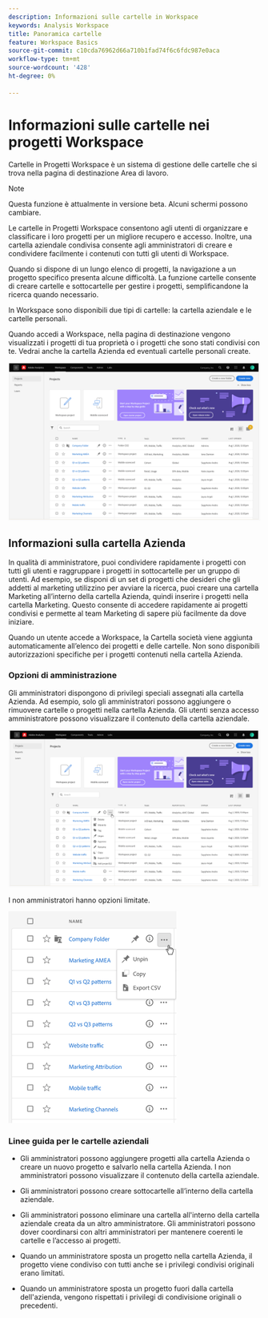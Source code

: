 ```yaml
---
description: Informazioni sulle cartelle in Workspace
keywords: Analysis Workspace
title: Panoramica cartelle
feature: Workspace Basics
source-git-commit: c10cda76962d66a710b1fad74f6c6fdc987e0aca
workflow-type: tm+mt
source-wordcount: '428'
ht-degree: 0%

---
```



# Informazioni sulle cartelle nei progetti Workspace

Cartelle in Progetti Workspace è un sistema di gestione delle cartelle che si trova nella pagina di destinazione Area di lavoro.

>[!NOTE]
>
>Questa funzione è attualmente in versione beta. Alcuni schermi possono cambiare.

Le cartelle in Progetti Workspace consentono agli utenti di organizzare e classificare i loro progetti per un migliore recupero e accesso. Inoltre, una cartella aziendale condivisa consente agli amministratori di creare e condividere facilmente i contenuti con tutti gli utenti di Workspace. 

Quando si dispone di un lungo elenco di progetti, la navigazione a un progetto specifico presenta alcune difficoltà. La funzione cartelle consente di creare cartelle e sottocartelle per gestire i progetti, semplificandone la ricerca quando necessario. 

In Workspace sono disponibili due tipi di cartelle: la cartella aziendale e le cartelle personali.

Quando accedi a Workspace, nella pagina di destinazione vengono visualizzati i progetti di tua proprietà o i progetti che sono stati condivisi con te. Vedrai anche la cartella Azienda ed eventuali cartelle personali create.

![](/help/analyze/analysis-workspace/build-workspace-project/assets/landing-page.png)

## Informazioni sulla cartella Azienda

In qualità di amministratore, puoi condividere rapidamente i progetti con tutti gli utenti e raggruppare i progetti in sottocartelle per un gruppo di utenti. Ad esempio, se disponi di un set di progetti che desideri che gli addetti al marketing utilizzino per avviare la ricerca, puoi creare una cartella Marketing all’interno della cartella Azienda, quindi inserire i progetti nella cartella Marketing. Questo consente di accedere rapidamente ai progetti condivisi e permette al team Marketing di sapere più facilmente da dove iniziare.

Quando un utente accede a Workspace, la Cartella società viene aggiunta automaticamente all’elenco dei progetti e delle cartelle. Non sono disponibili autorizzazioni specifiche per i progetti contenuti nella cartella Azienda.

### Opzioni di amministrazione

Gli amministratori dispongono di privilegi speciali assegnati alla cartella Azienda. Ad esempio, solo gli amministratori possono aggiungere o rimuovere cartelle o progetti nella cartella Azienda. Gli utenti senza accesso amministratore possono visualizzare il contenuto della cartella aziendale.

![](/help/analyze/analysis-workspace/build-workspace-project/assets/admin-access-co-folder.png)

I non amministratori hanno opzioni limitate.

![](/help/analyze/analysis-workspace/build-workspace-project/assets/non-admin-options.png)

### Linee guida per le cartelle aziendali

- Gli amministratori possono aggiungere progetti alla cartella Azienda o creare un nuovo progetto e salvarlo nella cartella Azienda. I non amministratori possono visualizzare il contenuto della cartella aziendale.

- Gli amministratori possono creare sottocartelle all’interno della cartella aziendale.

- Gli amministratori possono eliminare una cartella all&#39;interno della cartella aziendale creata da un altro amministratore. Gli amministratori possono dover coordinarsi con altri amministratori per mantenere coerenti le cartelle e l’accesso ai progetti.

- Quando un amministratore sposta un progetto nella cartella Azienda, il progetto viene condiviso con tutti anche se i privilegi condivisi originali erano limitati.

- Quando un amministratore sposta un progetto fuori dalla cartella dell&#39;azienda, vengono rispettati i privilegi di condivisione originali o precedenti.
